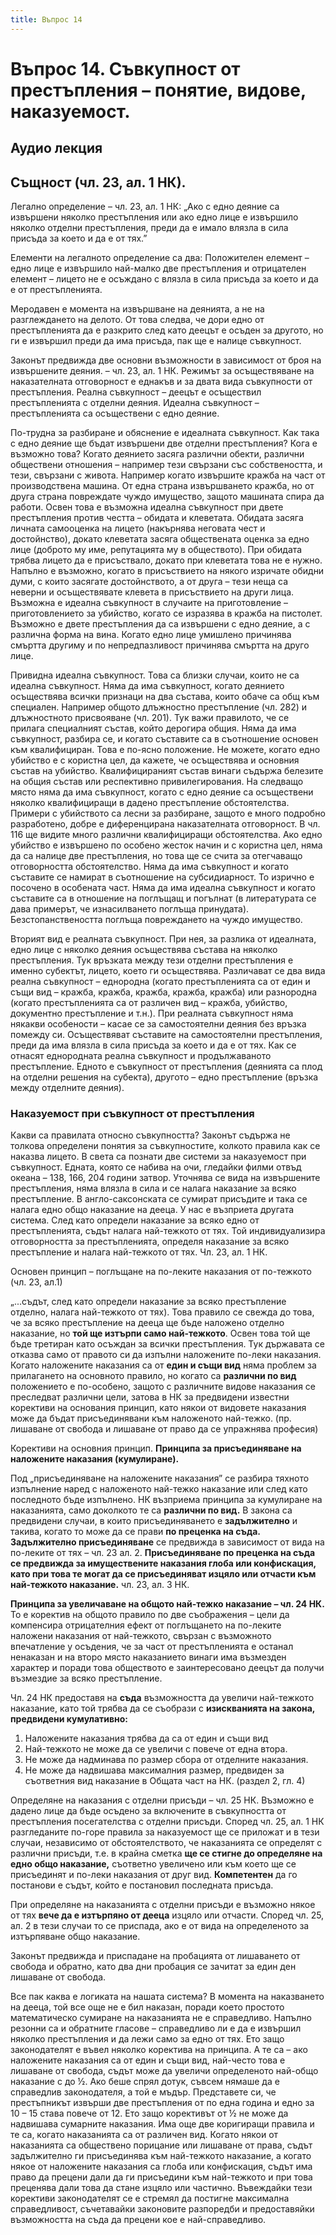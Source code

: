 ```yaml
---
title: Въпрос 14
---
```


# **Въпрос 14. Съвкупност от престъпления – понятие, видове, наказуемост.**
## **Аудио лекция**
  <div class="ready-player-1">
        <audio crossorigin>
            <source src="https://github.com/LexsTech/LexsWiki/raw/main/audio/%D0%9D%D0%B0%D0%BA%D0%B0%D0%B7%D0%B0%D1%82%D0%B5%D0%BB%D0%BD%D0%BE%D0%BF%D1%80%D0%B0%D0%B2%D0%BD%D0%B8%20%D0%BD%D0%B0%D1%83%D0%BA%D0%B8/%D0%A2%D0%B5%D0%BC%D0%B0%2014.mp3" type="audio/mpeg">
        </audio>
    </div>

## Същност (чл. 23, ал. 1 НК).
Легално определение – чл. 23, ал. 1 НК: „Ако с едно деяние са извършени няколко престъпления или ако едно лице е извършило няколко отделни престъпления, преди да е имало влязла в сила присъда за което и да е от тях.” 

Елементи на легалното определение са два: Положителен елемент – едно лице е извършило най-малко две престъпления и отрицателен елемент – лицето не е осъждано с влязла в сила присъда за което и да е от престъпленията.

Меродавен е момента на извършване на деянията, а не на разглеждането на делото. От това следва, че дори едно от престъпленията да е разкрито след като деецът е осъден за другото, но ги е извършил преди да има присъда, пак ще е налице съвкупност.

Законът предвижда две основни възможности в зависимост от броя на извършените деяния. – чл. 23, ал. 1 НК. Режимът за осъществяване на наказателната отговорност е еднакъв и за двата вида съвкупности от престъпления. Реална съвкупност – деецът е осъществил престъпленията с отделни деяния. Идеална съвкупност – престъпленията са осъществени с едно деяние.

По-трудна за разбиране и обяснение е идеалната съвкупност. Как така с едно деяние ще бъдат извършени две отделни престъпления? Кога е възможно това? Когато деянието засяга различни обекти, различни обществени отношения – например тези свързани със собствеността, и тези, свързани с живота. Например когато извършите кражба на част от производствена машина. От една страна извършването кражба, но от друга страна повреждате чуждо имущество, защото машината спира да работи. Освен това е възможна идеална съвкупност при двете престъпления против честта – обидата и клеветата. Обидата засяга личната самооценка на лицето (накърнява неговата чест и достойнство), докато клеветата засяга обществената оценка за едно лице (доброто му име, репутацията му в обществото). При обидата трябва лицето да е присъствало, докато при клеветата това не е нужно. Напълно е възможно, когато в присъствието на някого изричате обидни думи, с които засягате достойнството, а от друга – тези неща са неверни и осъществявате клевета в присъствието на други лица. Възможна е идеална съвкупност в случаите на приготовление – приготовлението за убийство, когато се изразява в кражба на пистолет. Възможно е двете престъпления да са извършени с едно деяние, а с различна форма на вина. Когато едно лице умишлено причинява смъртта другиму и по непредпазливост причинява смъртта на друго лице. 

Привидна идеална съвкупност. Това са близки случаи, които не са идеална съвкупност. Няма да има съвкупност, когато деянието осъществява всички признаци на два състава, които обаче са общ към специален. Например общото длъжностно престъпление (чл. 282) и длъжностното присвояване (чл. 201). Тук важи правилото, че се прилага специалният състав, който дерогира общия. Няма да има съвкупност, разбира се, и когато съставите са в съотношение основен към квалифициран. Това е по-ясно положение. Не можете, когато едно убийство е с користна цел, да кажете, че осъществява и основния състав на убийство. Квалифицираният състав винаги съдържа белезите на общия състав или респективно привилегирования. На следващо място няма да има съвкупност, когато с едно деяние са осъществени няколко квалифициращи в дадено престъпление обстоятелства. Примери с убийството са лесни за разбиране, защото е много подробно разработено, добре е диференцирана наказателната отговорност. В чл. 116 ще видите много различни квалифициращи обстоятелства. Ако едно убийство е извършено по особено жесток начин и с користна цел, няма да са налице две престъпления, но това ще се счита за отегчаващо отговорността обстоятелство. Няма да има съвкупност и когато съставите се намират в съотношение на субсидиарност. То изрично е посочено в особената част. Няма да има идеална съвкупност и когато съставите са в отношение на поглъщащ и погълнат (в литературата се дава примерът, че изнасилването поглъща принудата). Безстопанствеността поглъща повреждането на чуждо имущество.

Вторият вид е реалната съвкупност. При нея, за разлика от идеалната, едно лице с няколко деяния осъществява състава на няколко престъпления. Тук връзката между тези отделни престъпления е именно субектът, лицето, което ги осъществява. Различават се два вида реална съвкупност – еднородна (когато престъпленията са от един и същи вид – кражба, кражба, кражба, кражба, кражба) или разнородна (когато престъпленията са от различен вид – кражба, убийство, документно престъпление и т.н.). При реалната съвкупност няма някакви особености – касае се за самостоятелни деяния без връзка помежду си. Осъществяват съставите на самостоятелни престъпления, преди да има влязла в сила присъда за което и да е от тях. Как се отнасят еднородната реална съвкупност и продължаваното престъпление. Едното е съвкупност от престъпления (деянията са плод на отделни решения на субекта), другото – едно престъпление (връзка между отделните деяния).
### Наказуемост при съвкупност от престъпления
Какви са правилата относно съвкупността? Законът съдържа не толкова определени понятия за съвкупностите, колкото правила как се наказва лицето. В света са познати две системи за наказуемост при съвкупност. Едната, която се набива на очи, гледайки филми отвъд океана – 138, 166, 204 години затвор. Уточнява се вида на извършените престъпления, няма влязла в сила и се налага наказание за всяко престъпление. В англо-саксонската се сумират присъдите и така се налага едно общо наказание на дееца. У нас е възприета другата система. След като определи наказание за всяко едно от престъпленията, съдът налага най-тежкото от тях. Той индивидуализира отговорността за престъпленията, определя наказание за всяко престъпление и налага най-тежкото от тях. Чл. 23, ал. 1 НК. 

Основен принцип – поглъщане на по-леките наказания от по-тежкото (чл. 23, ал.1)

„...съдът, след като определи наказание за всяко престъпление отделно, налага най-тежкото от тях). Това правило се свежда до това, че за всяко престъпление на дееца ще бъде наложено отделно наказание, но **той ще изтърпи само най-тежкото**. Освен това той ще бъде третиран като осъждан за всички престъпления. Тук държавата се отказва само от правото си да изпълни наложените по-леки наказания. Когато наложените наказания са от **един и същи вид** няма проблем за прилагането на основното правило, но когато са **различни по вид** положението е по-особено, защото с различните видове наказания се преследват различни цели, затова в НК за предвидени известни корективи на основания принцип, като някои от видовете наказания може да бъдат присъединявани към наложеното най-тежко. (пр. лишаване от свобода и лишаване от право да се упражнява професия)

Корективи на основния принцип. **Принципа за присъединяване на наложените наказания (кумулиране).**

Под „присъединяване на наложените наказания” се разбира тяхното изпълнение наред с наложеното най-тежко наказание или след като последното бъде изпълнено. НК възприема принципа за кумулиране на наказанията, само доколкото те са **различни по вид.** В закона са предвидени случаи, в които присъединяването е **задължително** и такива, когато то може да се прави **по преценка на съда. Задължително присъединяване** се предвижда в зависимост от вида на по-леките от тях – чл. 23 ал. 2. **Присъединяване по преценка на съда се предвижда за имуществените наказания глоба или конфискация, като при това те могат да се присъединяват изцяло или отчасти към най-тежкото наказание.** чл. 23, ал. 3 НК.

**Принципа за увеличаване на общото най-тежко наказание – чл. 24 НК.** То е коректив на общото правило по две съображения – цели да компенсира отрицателния ефект от поглъщането на по-леките наложени наказания от най-тежкото, свързан с възможното впечатление у осъдения, че за част от престъпленията е останал ненаказан и на второ място наказанието винаги има възмезден характер и поради това обществото е заинтересовано деецът да получи възмездие за всяко престъпление. 

Чл. 24 НК предоставя на **съда** възможността да увеличи най-тежкото наказание, като той трябва да се съобрази с **изискванията на закона, предвидени кумулативно:**

1. Наложените наказания трябва да са от един и същи вид
1. Най-тежкото не може да се увеличи с повече от една втора.
1. Не може да надминава по размер сбора от отделните наказания.
1. Не може да надвишава максималния размер, предвиден за съответния вид наказание в Общата част на НК. (раздел 2, гл. 4)

Определяне на наказания с отделни присъди – чл. 25 НК. Възможно е дадено лице да бъде осъдено за включените в съвкупността от престъпления посегателства с отделни присъди. Според чл. 25, ал. 1 НК разгледаните по-горе правила за наказуемост ще се приложат и в тези случаи, независимо от обстоятелството, че наказанията се определят с различни присъди, т.е. в крайна сметка **ще се стигне до определяне на едно общо наказание,** съответно увеличено или към което ще се присъединят и по-леки наказания от друг вид. **Компетентен** да го постанови е съдът, който е постановил последната присъда.

При определяне на наказанията с отделни присъди е възможно някое от тях **вече да е изтърпяно от дееца** изцяло или отчасти. Според чл. 25, ал. 2 в тези случаи то се приспада, ако е от вида на определеното за изтърпяване общо наказание.

Законът предвижда и приспадане на пробацията от лишаването от свобода и обратно, като два дни пробация се зачитат за един ден лишаване от свобода.

Все пак каква е логиката на нашата система? В момента на наказването на дееца, той все още не е бил наказан, поради което простото математическо сумиране на наказанията не е справедливо. Напълно резонни са и обратните гласове – справедливо ли е да е извършил няколко престъпления и да лежи само за едно от тях. Ето защо законодателят е въвел няколко коректива на принципа. А те са – ако наложените наказания са от един и същи вид, най-често това е лишаване от свобода, съдът може да увеличи определеното най-общо наказание с до ½. Ако беше спрял дотук, съвсем нямаше да е справедлив законодателя, а той е мъдър. Представете си, че престъпникът извърши две престъпления от по една година и едно за 10 – 15 става повече от 12. Ето защо корективът от ½ не може да надвишава сумарните наказания. Има още две коригиращи правила и те са, когато наказанията са от различен вид. Когато някои от наказанията са обществено порицание или лишаване от права, съдът задължително ги присъединява към най-тежкото наказание, а когато някое от наложените наказания са глоба или конфискация, съдът има право да прецени дали да ги присъедини към най-тежкото и при това преценява дали това да стане изцяло или частично. Въвеждайки тези корективи законодателят се е стремял да постигне максимална справедливост, съчетавайки законовите разпоредби и предоставяйки възможността на съда да прецени кое е най-справедливо.


